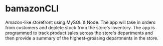 # bamazonCLI
Amazon-like storefront using MySQL &amp; Node. The app will take in orders from customers and deplete stock from the store's inventory. The app is programmed to track product sales across the store's departments and then provide a summary of the highest-grossing departments in the store.

